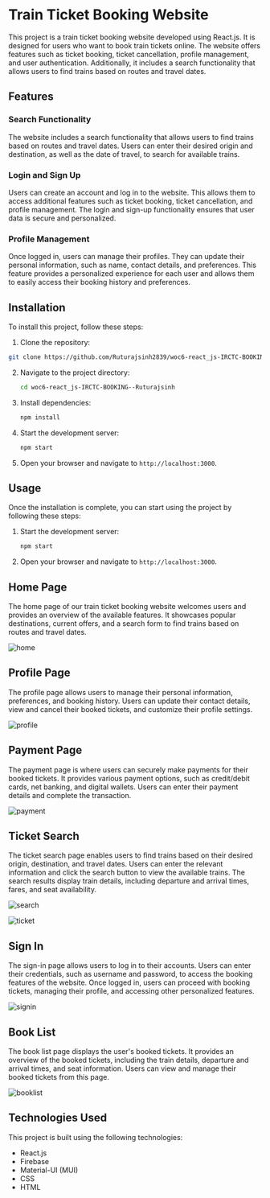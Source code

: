# Train Ticket Booking Website
This project is a train ticket booking website developed using React.js. It is designed for users who want to book train tickets online. The website offers features such as ticket booking, ticket cancellation, profile management, and user authentication. Additionally, it includes a search functionality that allows users to find trains based on routes and travel dates.

## Features

### Search Functionality
The website includes a search functionality that allows users to find trains based on routes and travel dates. Users can enter their desired origin and destination, as well as the date of travel, to search for available trains.

### Login and Sign Up
Users can create an account and log in to the website. This allows them to access additional features such as ticket booking, ticket cancellation, and profile management. The login and sign-up functionality ensures that user data is secure and personalized.

### Profile Management
Once logged in, users can manage their profiles. They can update their personal information, such as name, contact details, and preferences. This feature provides a personalized experience for each user and allows them to easily access their booking history and preferences.

## Installation

To install this project, follow these steps:

1. Clone the repository:

```sh
git clone https://github.com/Ruturajsinh2839/woc6-react_js-IRCTC-BOOKING--Ruturajsinh.git
```

2. Navigate to the project directory:
    ```sh
    cd woc6-react_js-IRCTC-BOOKING--Ruturajsinh
    ```

3. Install dependencies:
    ```sh
    npm install
    ```

4. Start the development server:
    ```sh
    npm start
    ```

5. Open your browser and navigate to `http://localhost:3000`.

## Usage

Once the installation is complete, you can start using the project by following these steps:

1. Start the development server:
    ```sh
    npm start
    ```

2. Open your browser and navigate to `http://localhost:3000`.

## Home Page
The home page of our train ticket booking website welcomes users and provides an overview of the available features. It showcases popular destinations, current offers, and a search form to find trains based on routes and travel dates.


![home](https://github.com/user-attachments/assets/dc786d77-7e2f-4f19-8047-a43d71bd9ce8)



## Profile Page
The profile page allows users to manage their personal information, preferences, and booking history. Users can update their contact details, view and cancel their booked tickets, and customize their profile settings.

![profile](https://github.com/user-attachments/assets/2a14e999-a5f4-4cb2-8b3d-9044080f8580)


## Payment Page
The payment page is where users can securely make payments for their booked tickets. It provides various payment options, such as credit/debit cards, net banking, and digital wallets. Users can enter their payment details and complete the transaction.


![payment](https://github.com/user-attachments/assets/4159c41c-a3ce-42ed-aa55-39a7d9a14b48)

## Ticket Search
The ticket search page enables users to find trains based on their desired origin, destination, and travel dates. Users can enter the relevant information and click the search button to view the available trains. The search results display train details, including departure and arrival times, fares, and seat availability.


![search](https://github.com/user-attachments/assets/d4346cea-0d6a-469c-845b-5784a788e58c)

![ticket](https://github.com/user-attachments/assets/e35a055e-6602-4716-880f-b3de10504c9c)

## Sign In
The sign-in page allows users to log in to their accounts. Users can enter their credentials, such as username and password, to access the booking features of the website. Once logged in, users can proceed with booking tickets, managing their profile, and accessing other personalized features.

![signin](https://github.com/user-attachments/assets/ed330460-a33e-47f8-b6fa-da842c868067)


## Book List
The book list page displays the user's booked tickets. It provides an overview of the booked tickets, including the train details, departure and arrival times, and seat information. Users can view and manage their booked tickets from this page.

![booklist](https://github.com/user-attachments/assets/ebc4b9d3-e31d-4b9b-ba6e-7e6ae2e0b125)

## Technologies Used

This project is built using the following technologies:

- React.js
- Firebase
- Material-UI (MUI)
- CSS
- HTML
